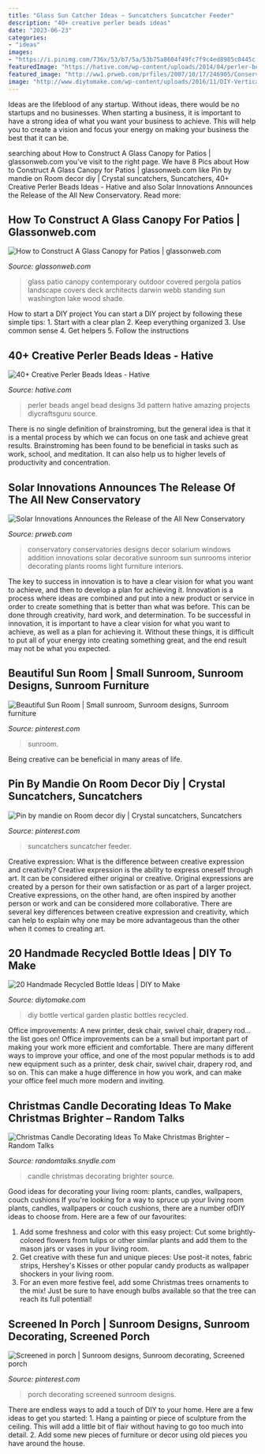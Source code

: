 ```yaml
---
title: "Glass Sun Catcher Ideas ~ Suncatchers Suncatcher Feeder"
description: "40+ creative perler beads ideas"
date: "2023-06-23"
categories:
- "ideas"
images:
- "https://i.pinimg.com/736x/53/b7/5a/53b75a8604f49fc7f9c4ed8985c0445c.jpg"
featuredImage: "https://hative.com/wp-content/uploads/2014/04/perler-beads-ideas/40-angel-perler-beads.jpg"
featured_image: "http://ww1.prweb.com/prfiles/2007/10/17/246905/ConservatoryInterior.JPG"
image: "http://www.diytomake.com/wp-content/uploads/2016/11/DIY-Vertical-Garden-From-Plastic-Bottles.jpg"
---
```



Ideas are the lifeblood of any startup. Without ideas, there would be no startups and no businesses. When starting a business, it is important to have a strong idea of what you want your business to achieve. This will help you to create a vision and focus your energy on making your business the best that it can be.

	

		
searching about How to Construct A Glass Canopy for Patios | glassonweb.com you've visit to the right page. We have 8 Pics about How to Construct A Glass Canopy for Patios | glassonweb.com like Pin by mandie on Room decor diy | Crystal suncatchers, Suncatchers, 40+ Creative Perler Beads Ideas - Hative and also Solar Innovations Announces the Release of the All New Conservatory. Read more:
		
    
## How To Construct A Glass Canopy For Patios | Glassonweb.com

<img loading=lazy src="https://www.glassonweb.com/sites/default/files/inline-images/glass-canopy-for-patios.jpg" onerror="this.onerror=null;this.src='https://tse1.mm.bing.net/th?id=OIP.r3pV22w2oeNF6MzQY6KSaQHaJ3&amp;pid=15.1';" alt="How to Construct A Glass Canopy for Patios | glassonweb.com">

_Source: glassonweb.com_

>glass patio canopy contemporary outdoor covered pergola patios landscape covers deck architects darwin webb standing sun washington lake wood shade. 

	

How to start a DIY project
You can start a DIY project by following these simple tips: 1. Start with a clear plan 2. Keep everything organized 3. Use common sense 4. Get helpers 5. Follow the instructions 
    
## 40+ Creative Perler Beads Ideas - Hative

<img loading=lazy src="https://hative.com/wp-content/uploads/2014/04/perler-beads-ideas/40-angel-perler-beads.jpg" onerror="this.onerror=null;this.src='https://tse4.mm.bing.net/th?id=OIP.1p0xJDkgMRz-Pqb1iiiPZAHaFA&amp;pid=15.1';" alt="40+ Creative Perler Beads Ideas - Hative">

_Source: hative.com_

>perler beads angel bead designs 3d pattern hative amazing projects diycraftsguru source. 

	

There is no single definition of brainstroming, but the general idea is that it is a mental process by which we can focus on one task and achieve great results. Brainstroming has been found to be beneficial in tasks such as work, school, and meditation. It can also help us to higher levels of productivity and concentration.

    
## Solar Innovations Announces The Release Of The All New Conservatory

<img loading=lazy src="http://ww1.prweb.com/prfiles/2007/10/17/246905/ConservatoryInterior.JPG" onerror="this.onerror=null;this.src='https://tse2.mm.bing.net/th?id=OIP.WN29_peQuKu18KP2A0OxwwHaFj&amp;pid=15.1';" alt="Solar Innovations Announces the Release of the All New Conservatory">

_Source: prweb.com_

>conservatory conservatories designs decor solarium windows addition innovations solar decorative sunroom sun sunrooms interior decorating plants rooms light furniture interiors. 

	

The key to success in innovation is to have a clear vision for what you want to achieve, and then to develop a plan for achieving it.
Innovation is a process where ideas are combined and put into a new product or service in order to create something that is better than what was before. This can be done through creativity, hard work, and determination. To be successful in innovation, it is important to have a clear vision for what you want to achieve, as well as a plan for achieving it. Without these things, it is difficult to put all of your energy into creating something great, and the end result may not be what you expected.

    
## Beautiful Sun Room | Small Sunroom, Sunroom Designs, Sunroom Furniture

<img loading=lazy src="https://i.pinimg.com/736x/23/c9/6f/23c96f8976ff9d86f507b23caf08c96b.jpg" onerror="this.onerror=null;this.src='https://tse4.mm.bing.net/th?id=OIP.LowU9zG56qtVeHAMDJUv5QHaI9&amp;pid=15.1';" alt="Beautiful Sun Room | Small sunroom, Sunroom designs, Sunroom furniture">

_Source: pinterest.com_

>sunroom. 

	

Being creative can be beneficial in many areas of life.

    
## Pin By Mandie On Room Decor Diy | Crystal Suncatchers, Suncatchers

<img loading=lazy src="https://i.pinimg.com/736x/0c/58/53/0c5853ae368ee82438d0fb96e71f3232.jpg" onerror="this.onerror=null;this.src='https://tse3.mm.bing.net/th?id=OIP.4h4BbEqn5T51Pl_TGKTktgHaJw&amp;pid=15.1';" alt="Pin by mandie on Room decor diy | Crystal suncatchers, Suncatchers">

_Source: pinterest.com_

>suncatchers suncatcher feeder. 

	

Creative expression: What is the difference between creative expression and creativity?
Creative expression is the ability to express oneself through art. It can be considered either original or creative. Original expressions are created by a person for their own satisfaction or as part of a larger project. Creative expressions, on the other hand, are often inspired by another person or work and can be considered more collaborative. There are several key differences between creative expression and creativity, which can help to explain why one may be more advantageous than the other when it comes to creating art.

    
## 20 Handmade Recycled Bottle Ideas | DIY To Make

<img loading=lazy src="http://www.diytomake.com/wp-content/uploads/2016/11/DIY-Vertical-Garden-From-Plastic-Bottles.jpg" onerror="this.onerror=null;this.src='https://tse1.mm.bing.net/th?id=OIP.ue8pWvtZZ5C_E477LfemfgHaJ4&amp;pid=15.1';" alt="20 Handmade Recycled Bottle Ideas | DIY to Make">

_Source: diytomake.com_

>diy bottle vertical garden plastic bottles recycled. 

	

Office improvements: A new printer, desk chair, swivel chair, drapery rod... the list goes on!
Office improvements can be a small but important part of making your work more efficient and comfortable. There are many different ways to improve your office, and one of the most popular methods is to add new equipment such as a printer, desk chair, swivel chair, drapery rod, and so on. This can make a huge difference in how you work, and can make your office feel much more modern and inviting.

    
## Christmas Candle Decorating Ideas To Make Christmas Brighter – Random Talks

<img loading=lazy src="https://randomtalks.snydle.com/files/2014/11/elegant-christmas-candle.jpg" onerror="this.onerror=null;this.src='https://tse2.mm.bing.net/th?id=OIP.sd_pGmhnjJxs9uBYNmZUaQHaKD&amp;pid=15.1';" alt="Christmas Candle Decorating Ideas To Make Christmas Brighter – Random Talks">

_Source: randomtalks.snydle.com_

>candle christmas decorating brighter source. 

	

Good ideas for decorating your living room: plants, candles, wallpapers, couch cushions
If you're looking for a way to spruce up your living room plants, candles, wallpapers or couch cushions, there are a number ofDIY ideas to choose from. Here are a few of our favourites: 
1. Add some freshness and color with this easy project: Cut some brightly-colored flowers from tulips or other similar plants and add them to the mason jars or vases in your living room. 
2. Get creative with these fun and unique pieces: Use post-it notes, fabric strips, Hershey's Kisses or other popular candy products as wallpaper shockers in your living room. 
3. For an even more festive feel, add some Christmas trees ornaments to the mix! Just be sure to have enough bulbs available so that the tree can reach its full potential!

    
## Screened In Porch | Sunroom Designs, Sunroom Decorating, Screened Porch

<img loading=lazy src="https://i.pinimg.com/736x/53/b7/5a/53b75a8604f49fc7f9c4ed8985c0445c.jpg" onerror="this.onerror=null;this.src='https://tse4.mm.bing.net/th?id=OIP.YTOKyh5L4zhwlfbpkrtbKgHaLH&amp;pid=15.1';" alt="Screened in porch | Sunroom designs, Sunroom decorating, Screened porch">

_Source: pinterest.com_

>porch decorating screened sunroom designs. 

	

There are endless ways to add a touch of DIY to your home. Here are a few ideas to get you started: 1. Hang a painting or piece of sculpture from the ceiling. This will add a little bit of flair without having to go too much into detail. 2. Add some new pieces of furniture or decor using old pieces you have around the house.
